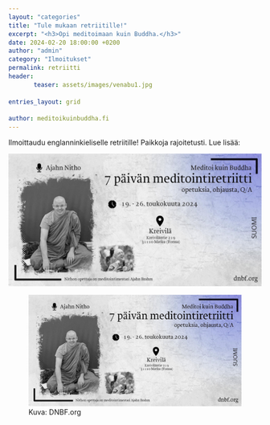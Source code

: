 ```yaml
---
layout: "categories"
title: "Tule mukaan retriitille!"
excerpt: "<h3>Opi meditoimaan kuin Buddha.</h3>"
date: 2024-02-20 18:00:00 +0200
author: "admin"
category: "Ilmoitukset"
permalink: retriitti
header: 
       teaser: assets/images/venabu1.jpg

entries_layout: grid

author: meditoikuinbuddha.fi
---
```


Ilmoittaudu englanninkieliselle retriitille! Paikkoja rajoitetusti. Lue lisää:

<a href="https://dnbf.org/kreivila/indexen.html#slide1"><img src="assets/images/juliste.jpg" alt="retriitti"></a>
<figure>
<img src="assets/images/juliste.jpg" alt="retriitti">
<figcaption>Kuva: DNBF.org</figcaption>
</figure>

